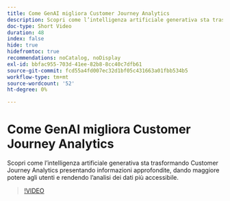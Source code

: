 ```yaml
---
title: Come GenAI migliora Customer Journey Analytics
description: Scopri come l’intelligenza artificiale generativa sta trasformando Customer Journey Analytics presentando informazioni approfondite, dando maggiore potere agli utenti e rendendo l’analisi dei dati più accessibile.
doc-type: Short Video
duration: 48
index: false
hide: true
hidefromtoc: true
recommendations: noCatalog, noDisplay
exl-id: bbfac955-703d-41ee-82b8-8cc40c7dfb61
source-git-commit: fcd55a4fd007ec32d1bf05c431663a01fbb534b5
workflow-type: tm+mt
source-wordcount: '52'
ht-degree: 0%

---
```


# Come GenAI migliora Customer Journey Analytics

Scopri come l’intelligenza artificiale generativa sta trasformando Customer Journey Analytics presentando informazioni approfondite, dando maggiore potere agli utenti e rendendo l’analisi dei dati più accessibile.

<!-- 62_S106_3442453_47_how-genai-enhances-customer-journey-analytics -->
>[!VIDEO](https://video.tv.adobe.com/v/3460003/?learn=on&enablevpops=true&captions=ita)
